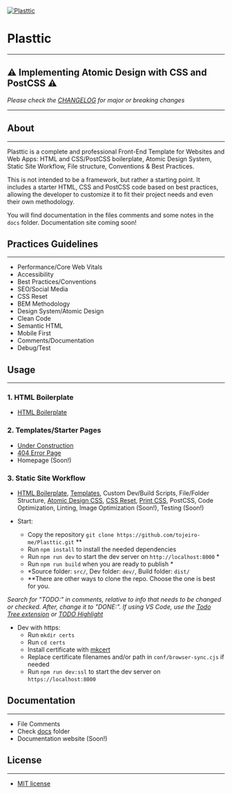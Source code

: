 [![Plasttic](https://plasttic.dev/assets/img/social/default-banner-1200_630.png)](https://plasttic.dev)

# Plasttic

---

## :warning: Implementing Atomic Design with CSS and PostCSS :warning:

_Please check the [CHANGELOG](https://github.com/tojeiro-me/Plasttic/blob/master/docs/CHANGELOG.md) for major or breaking changes_

---

## About

---

Plasttic is a complete and professional Front-End Template for Websites and Web Apps: HTML and CSS/PostCSS boilerplate, Atomic Design System, Static Site Workflow, File structure, Conventions & Best Practices.

This is not intended to be a framework, but rather a starting point. It includes a starter HTML, CSS and PostCSS code based on best practices, allowing the developer to customize it to fit their project needs and even their own methodology.

You will find documentation in the files comments and some notes in the `docs` folder. Documentation site coming soon!

## Practices Guidelines

---

- Performance/Core Web Vitals
- Accessibility
- Best Practices/Conventions
- SEO/Social Media
- CSS Reset
- BEM Methodology
- Design System/Atomic Design
- Clean Code
- Semantic HTML
- Mobile First
- Comments/Documentation
- Debug/Test

## Usage

---

### 1. HTML Boilerplate

- [HTML Boilerplate](../src/boilerplate.html)

### 2. Templates/Starter Pages

- [Under Construction](https://boilerplate.plasttic.dev/temporary.html)
- [404 Error Page](https://boilerplate.plasttic.dev/404.html)
- Homepage (Soon!)

### 3. Static Site Workflow

- [HTML Boilerplate](../src/boilerplate.html), [Templates](https://boilerplate.plasttic.dev), Custom Dev/Build Scripts, File/Folder Structure, [Atomic Design CSS](atomic-design.md), [CSS Reset](../src/assets/css/00_reset.css), [Print CSS](../src/assets/css/print.css), PostCSS, Code Optimization, Linting, Image Optimization (Soon!), Testing (Soon!)
- Start:

  - Copy the repository `git clone https://github.com/tojeiro-me/Plasttic.git` \*\*
  - Run `npm install` to install the needed dependencies
  - Run `npm run dev` to start the dev server on `http://localhost:8000` \*
  - Run `npm run build` when you are ready to publish \*
  - \*Source folder: `src/`, Dev folder: `dev/`, Build folder: `dist/`
  - \*\*There are other ways to clone the repo. Choose the one is best for you.

_Search for "TODO:" in comments, relative to info that needs to be changed or checked. After, change it to "DONE:". If using VS Code, use the [Todo Tree extension](https://marketplace.visualstudio.com/items?itemName=Gruntfuggly.todo-tree) or [TODO Highlight](https://marketplace.visualstudio.com/items?itemName=wayou.vscode-todo-highlight)_

- Dev with https:
  - Run `mkdir certs`
  - Run `cd certs`
  - Install certificate with [mkcert](https://mkcert.dev/)
  - Replace certificate filenames and/or path in `conf/browser-sync.cjs` if needed
  - Run `npm run dev:ssl` to start the dev server on `https://localhost:8000`

## Documentation

---

- File Comments
- Check [docs](../docs/) folder
- Documentation website (Soon!)

## License

---

- [MIT license](https://opensource.org/licenses/MIT)
